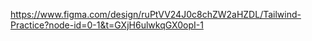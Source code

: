 https://www.figma.com/design/ruPtVV24J0c8chZW2aHZDL/Tailwind-Practice?node-id=0-1&t=GXjH6ulwkqGX0opI-1
